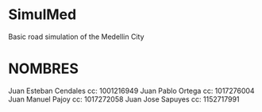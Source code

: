﻿# SimulMed
Basic road simulation of the Medellin City

# NOMBRES

Juan Esteban Cendales  cc: 1001216949
Juan Pablo Ortega      cc: 1017276004
Juan Manuel Pajoy      cc: 1017272058
Juan Jose Sapuyes      cc: 1152717991
